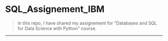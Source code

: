 # SQL_Assignement_IBM
>In this repo, I have shared my assignement for "Databases and SQL for Data Science with Python" course.
--------------------------------------------------------------------------------------------------------
